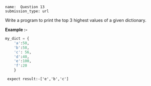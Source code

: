 ﻿```ngMeta
name:  Question 13
submission_type: url
```
Write a program to print the top 3 highest values of a given dictionary.

**Example :-**
```python
my_dict = {
    'a':50, 
    'b':58,
    'c': 56,
    'd':40,
    'e':100, 
    'f':20
    }
 ```

` expect result:-['e','b','c']`
